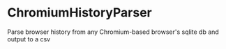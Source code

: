 # ChromiumHistoryParser
Parse browser history from any Chromium-based browser's sqlite db and output to a csv

